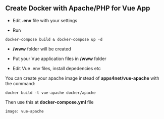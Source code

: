 ## Create Docker with Apache/PHP for Vue App

* Edit **.env** file with your settings

* Run 
```
docker-compose build & docker-compose up -d
```

* **/www** folder will be created

* Put your Vue application files in **/www** folder

* Edit Vue .env files, install depedencies etc

You can create your apache image instead of **apps4net/vue-apache** with the command:

```
docker build -t vue-apache docker/apache
```

Then use this at **docker-compose.yml** file

``` 
image: vue-apache
```
